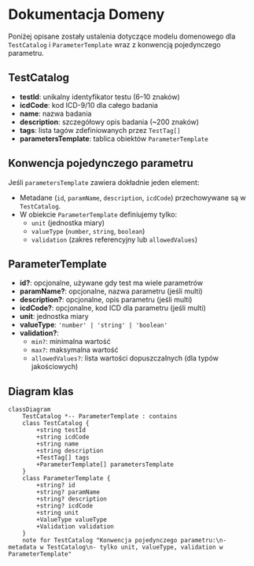 # Dokumentacja Domeny

Poniżej opisane zostały ustalenia dotyczące modelu domenowego dla `TestCatalog` i `ParameterTemplate` wraz z konwencją pojedynczego parametru.

## TestCatalog

- **testId**: unikalny identyfikator testu (6–10 znaków)
- **icdCode**: kod ICD-9/10 dla całego badania
- **name**: nazwa badania
- **description**: szczegółowy opis badania (~200 znaków)
- **tags**: lista tagów zdefiniowanych przez `TestTag[]`
- **parametersTemplate**: tablica obiektów `ParameterTemplate`

## Konwencja pojedynczego parametru

Jeśli `parametersTemplate` zawiera dokładnie jeden element:
- Metadane (`id`, `paramName`, `description`, `icdCode`) przechowywane są w `TestCatalog`.
- W obiekcie `ParameterTemplate` definiujemy tylko:
  - `unit` (jednostka miary)
  - `valueType` (`number`, `string`, `boolean`)
  - `validation` (zakres referencyjny lub `allowedValues`)

## ParameterTemplate

- **id?**: opcjonalne, używane gdy test ma wiele parametrów
- **paramName?**: opcjonalne, nazwa parametru (jeśli multi)
- **description?**: opcjonalne, opis parametru (jeśli multi)
- **icdCode?**: opcjonalne, kod ICD dla parametru (jeśli multi)
- **unit**: jednostka miary
- **valueType**: `'number' | 'string' | 'boolean'`
- **validation?**:
  - `min?`: minimalna wartość
  - `max?`: maksymalna wartość
  - `allowedValues?`: lista wartości dopuszczalnych (dla typów jakościowych)

## Diagram klas

```mermaid
classDiagram
    TestCatalog *-- ParameterTemplate : contains
    class TestCatalog {
        +string testId
        +string icdCode
        +string name
        +string description
        +TestTag[] tags
        +ParameterTemplate[] parametersTemplate
    }
    class ParameterTemplate {
        +string? id
        +string? paramName
        +string? description
        +string? icdCode
        +string unit
        +ValueType valueType
        +Validation validation
    }
    note for TestCatalog "Konwencja pojedynczego parametru:\n- metadata w TestCatalog\n- tylko unit, valueType, validation w ParameterTemplate"
``` 